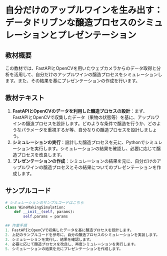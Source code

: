 # 自分だけのアップルワインを生み出す：データドリブンな醸造プロセスのシミュレーションとプレゼンテーション

## 教材概要
この教材では、FastAPIとOpenCVを用いたウェブカメラからのデータ取得と分析を活用して、自分だけのアップルワインの醸造プロセスをシミュレーションします。また、その結果を基にプレゼンテーションの作成を行います。

## 教材テキスト
1. **FastAPIとOpenCVのデータを利用した醸造プロセスの設計**：まず、FastAPIとOpenCVで収集したデータ（果物の状態等）を基に、アップルワインの醸造プロセスを設計します。どのような条件で醸造を行うか、どのようなパラメータを重視するか等、自分なりの醸造プロセスを設計しましょう。
2. **シミュレーションの実行**：設計した醸造プロセスを元に、Pythonでシミュレーションを実行します。シミュレーションの結果を確認し、必要に応じて醸造プロセスを改良します。
3. **プレゼンテーションの作成**：シミュレーションの結果を元に、自分だけのアップルワインの醸造プロセスとその結果についてのプレゼンテーションを作成します。

## サンプルコード
```python
# シミュレーションのサンプルコードはこちら
class WineMakingSimulation:
    def __init__(self, params):
        self.params = params

## 作業手順
1. FastAPIとOpenCVで収集したデータを基に醸造プロセスを設計します。
2. 上記のサンプルコードを参考に、自分の醸造プロセスのシミュレーションを実装します。
3. シミュレーションを実行し、結果を確認します。
4. 必要に応じて醸造プロセスを改良し、再度シミュレーションを実行します。
5. シミュレーションの結果を元にプレゼンテーションを作成します。